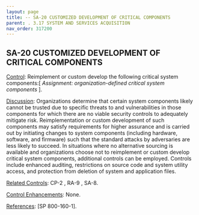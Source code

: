 ```yaml
---
layout: page
title: -- SA-20 CUSTOMIZED DEVELOPMENT OF CRITICAL COMPONENTS 
parent: . 3.17 SYSTEM AND SERVICES ACQUISITION 
nav_order: 317200 
---
```


## SA-20 CUSTOMIZED DEVELOPMENT OF CRITICAL COMPONENTS

<ins>Control</ins>: Reimplement or custom develop the following critical system components:[ _Assignment: organization-defined critical system components_ ].

<ins>Discussion</ins>: Organizations determine that certain system components likely cannot be trusted due to specific threats to and vulnerabilities in those components for which there are no viable security controls to adequately mitigate risk. Reimplementation or custom development of such components may satisfy requirements for higher assurance and is carried out by initiating changes to system components (including hardware, software, and firmware) such that the standard attacks by adversaries are less likely to succeed. In situations where no alternative sourcing is available and organizations choose not to reimplement or custom develop critical system components, additional controls can be employed. Controls include enhanced auditing, restrictions on source code and system utility access, and protection from deletion of system and application files.

<ins>Related Controls</ins>: CP-2 , RA-9 , SA-8.
   
<ins>Control Enhancements</ins>: None.

<ins>References</ins>: [SP 800-160-1].
